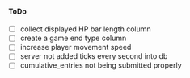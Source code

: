 #### ToDo

- [ ] collect displayed HP bar length column
- [ ] create a game end type column
- [ ] increase player movement speed
- [ ] server not added ticks every second into db
- [ ] cumulative_entries not being submitted properly
